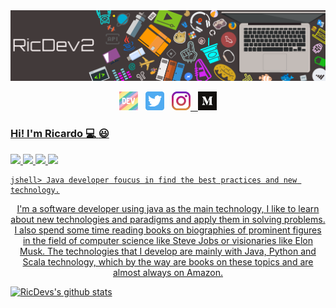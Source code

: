 
<center>
  <img src="https://raw.githubusercontent.com/ricdev2/ricdev2/master/imgs/banner.png">
</center>

<p align='center'>
<a href="https://dev.to/ricdev2" target="_blank"><img height="30" src="https://raw.githubusercontent.com/ricdev2/ricdev2/master/imgs/dev.png?raw=true"></a>&nbsp;&nbsp;
<a href="https://twitter.com/Ric_Dev2" target="_blank"><img height="30" src="https://raw.githubusercontent.com/ricdev2/ricdev2/master/imgs/twitter.png?raw=true"></a>&nbsp;&nbsp;
<a href="https://www.instagram.com/ricdev2" target="_blank"><img height="30" src="https://raw.githubusercontent.com/ricdev2/ricdev2/master/imgs/instagram.jpg?raw=true">&nbsp;&nbsp;
<a href="https://medium.com/@ricardoupiicsa02" target="_blank"><img height="30" src="https://raw.githubusercontent.com/ricdev2/ricdev2/master/imgs/medium.png?raw=true">  
</p>

### Hi! I'm Ricardo :computer: :smiley:

![](https://badgen.net/badge/icon/maven?icon=maven&label) ![](https://badgen.net/badge/icon/apple?icon=apple&label) ![](https://badgen.net/badge/icon/circleci?icon=circleci&label) ![](https://badgen.net/badge/icon/docker?icon=docker&label)

```
jshell> Java developer foucus in find the best practices and new technology.
```

<center><p>I'm a software developer using java as the main technology, I like to learn about new technologies and paradigms and apply them in solving problems. I also spend some time reading books on biographies of prominent figures in the field of computer science like Steve Jobs or visionaries like Elon Musk. The technologies that I develop are mainly with Java, Python and Scala technology, which by the way are books on these topics and are almost always on Amazon.</p></center>


[![RicDevs's github stats](https://github-readme-stats.vercel.app/api?username=ricdev2&hide=contribs&count_private=true&show_icons=true&theme=tokyonight)](https://github.com/ricdev2/github-readme-stats)
